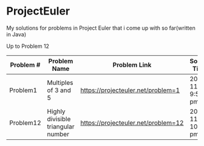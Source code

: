 ProjectEuler
============

My solutions for problems in Project Euler that i come up with so far(written in Java)

Up to Problem 12



|   Problem #   | Problem Name  | Problem Link  |  Solved Time  | 
| ------------- | ------------- | ------------- | ------------- |
|   Problem1    | Multiples of 3 and 5 |  https://projecteuler.net/problem=1  | 2014-11-27 9:52 pm |
|   Problem12   | Highly divisible triangular number  |  https://projecteuler.net/problem=12  | 2014-11-27 10:10 pm |



